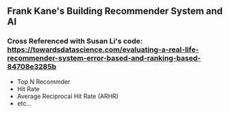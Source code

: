 ## Frank Kane's Building Recommender System and AI
### Cross Referenced with Susan Li's code: https://towardsdatascience.com/evaluating-a-real-life-recommender-system-error-based-and-ranking-based-84708e3285b

- Top N Recommder
- Hit Rate
- Average Reciprocal Hit Rate (ARHR)
- etc...
